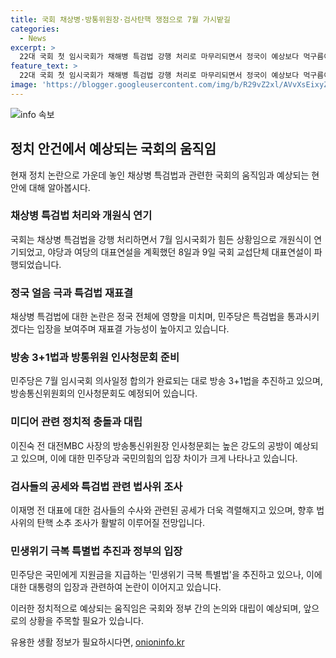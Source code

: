 ```yaml
---
title: 국회 채상병·방통위원장·검사탄핵 쟁점으로 7월 가시밭길
categories:
  - News
excerpt: >
  22대 국회 첫 임시국회가 채해병 특검법 강행 처리로 마무리되면서 정국이 예상보다 먹구름이 꼈으며, 7월 임시국회도 전망이 불투명하다. 민주당은 특검법 통과를 위해 노력하고 있으며, 방통위원장 인사청문회와 민생회복지원금 등 정국을 얼어붙게 할 가능성이 있다. 또한, 방송 3+1법의 추진과 국민의힘과의 갈등이 예상되는 상황이다. 이 외에도 민주당은 방송통신위원회장 후임자 인사청문회를 준비 중이며, 검사들에 대한 공세가 예상된다. 민주당은 민생위기 극복 특별법 등을 추진하고 있지만, 대통령과의 의견 차이가 예상된다.
feature_text: >
  22대 국회 첫 임시국회가 채해병 특검법 강행 처리로 마무리되면서 정국이 예상보다 먹구름이 꼈으며, 7월 임시국회도 전망이 불투명하다. 민주당은 특검법 통과를 위해 노력하고 있으며, 방통위원장 인사청문회와 민생회복지원금 등 정국을 얼어붙게 할 가능성이 있다. 또한, 방송 3+1법의 추진과 국민의힘과의 갈등이 예상되는 상황이다. 이 외에도 민주당은 방송통신위원회장 후임자 인사청문회를 준비 중이며, 검사들에 대한 공세가 예상된다. 민주당은 민생위기 극복 특별법 등을 추진하고 있지만, 대통령과의 의견 차이가 예상된다.
image: 'https://blogger.googleusercontent.com/img/b/R29vZ2xl/AVvXsEixyZcFfHzMRdzZMjFBmAUKJYCLCGyLL1o632UiGVXcaFdKo_bkvkuCioo0uUKlGfBVcT3P84aROyZIXSBEx3Aw5nCQ3pTgDom1WDC4m8eifvWiAmWEEVb4x6G_l8C0QH225ldMjyaFvpxGEBGNO37VmDTDMHGhJPq73UglMfDca1-0aw/s1600/blogspot.png'
---
```


<p><img src="https://blogger.googleusercontent.com/img/b/R29vZ2xl/AVvXsEixyZcFfHzMRdzZMjFBmAUKJYCLCGyLL1o632UiGVXcaFdKo_bkvkuCioo0uUKlGfBVcT3P84aROyZIXSBEx3Aw5nCQ3pTgDom1WDC4m8eifvWiAmWEEVb4x6G_l8C0QH225ldMjyaFvpxGEBGNO37VmDTDMHGhJPq73UglMfDca1-0aw/s1600/blogspot.png" alt="info 속보" /></p>

<h2 data-ke-size="size26">정치 안건에서 예상되는 국회의 움직임</h2>

<p data-ke-size="size16">현재 정치 논란으로 가운데 놓인 채상병 특검법과 관련한 국회의 움직임과 예상되는 현안에 대해 알아봅시다.</p>

<h3>채상병 특검법 처리와 개원식 연기</h3>

<p data-ke-size="size16">국회는 채상병 특검법을 강행 처리하면서 7월 임시국회가 힘든 상황임으로 개원식이 연기되었고, 야당과 여당의 대표연설을 계획했던 8일과 9일 국회 교섭단체 대표연설이 파행되었습니다.</p>

<h3>정국 얼음 극과 특검법 재표결</h3>

<p data-ke-size="size16">채상병 특검법에 대한 논란은 정국 전체에 영향을 미치며, 민주당은 특검법을 통과시키겠다는 입장을 보여주며 재표결 가능성이 높아지고 있습니다.</p>

<h3>방송 3+1법과 방통위원 인사청문회 준비</h3>

<p data-ke-size="size16">민주당은 7월 임시국회 의사일정 합의가 완료되는 대로 방송 3+1법을 추진하고 있으며, 방송통신위원회의 인사청문회도 예정되어 있습니다.</p>

<h3>미디어 관련 정치적 충돌과 대립</h3>

<p data-ke-size="size16">이진숙 전 대전MBC 사장의 방송통신위원장 인사청문회는 높은 강도의 공방이 예상되고 있으며, 이에 대한 민주당과 국민의힘의 입장 차이가 크게 나타나고 있습니다.</p>

<h3>검사들의 공세와 특검법 관련 법사위 조사</h3>

<p data-ke-size="size16">이재명 전 대표에 대한 검사들의 수사와 관련된 공세가 더욱 격렬해지고 있으며, 향후 법사위의 탄핵 소추 조사가 활발히 이루어질 전망입니다.</p>

<h3>민생위기 극복 특별법 추진과 정부의 입장</h3>

<p data-ke-size="size16">민주당은 국민에게 지원금을 지급하는 '민생위기 극복 특별법'을 추진하고 있으나, 이에 대한 대통령의 입장과 관련하여 논란이 이어지고 있습니다.</p>

<p>이러한 정치적으로 예상되는 움직임은 국회와 정부 간의 논의와 대립이 예상되며, 앞으로의 상황을 주목할 필요가 있습니다.</p>
유용한 생활 정보가 필요하시다면, <a href="https://onioninfo.kr" rel="dofollow">onioninfo.kr</a>


